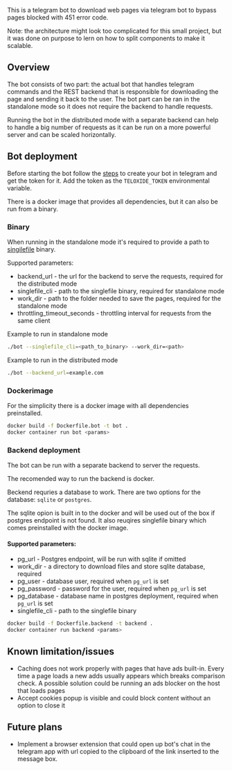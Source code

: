 This is a telegram bot to download web pages via telegram bot to bypass pages blocked with 451 error code.

Note: the architecture might look too complicated for this small project, but it was done on purpose to lern on how to split components to make it scalable. 


## Overview
The bot consists of two part: the actual bot that handles telegram commands and the REST backend that is responsible for downloading the page and sending it back to the user.
The bot part can be ran in the standalone mode so it does not require the backend to handle requests.

Running the bot in the distributed mode with a separate backend can help to handle a big number of requests as it can be run on a more powerful server and can be scaled horizontally.

## Bot deployment

Before starting the bot follow the [steps](https://core.telegram.org/bots/tutorial) to create your bot in telegram and get the token for it.
Add the token as the `TELOXIDE_TOKEN` environmental variable.

There is a docker image that provides all dependencies, but it can also be run from a binary.

### Binary

When running in the standalone mode it's required to provide a path to [singilefile](https://github.com/gildas-lormeau/SingleFile) binary.

Supported parameters:
- backend_url - the url for the backend to serve the requests, required for the distributed mode
- singlefile_cli - path to the singlefile binary, required for standalone mode
- work_dir - path to the folder needed to save the pages, required for the standalone mode
- throttling_timeout_seconds - throttling interval for requests from the same client

Example to run in standalone mode
```bash
./bot --singlefile_cli=<path_to_binary> --work_dir=<path>
```

Example to run in the distributed mode
```bash
./bot --backend_url=example.com
```

### Dockerimage

For the simplicity there is a docker image with all dependencies preinstalled.

```bash
docker build -f Dockerfile.bot -t bot .
docker container run bot <params>
```

### Backend deployment
The bot can be run with a separate backend to server the requests.

The recomended way to run the backend is docker.

Beckend requries a database to work. There are two options for the database: `sqlite` or `postgres`.

The sqlite opion is built in to the docker and will be used out of the box if postgres endpoint is not found.
It also reuqires singlefile binary which comes preinstalled with the docker image.

#### Supported parameters:
- pg_url - Postgres endpoint, will be run with sqlite if omitted 
- work_dir - a directory to download files and store sqlite database, required
- pg_user - database user, required when `pg_url` is set
- pg_password - password for the user, required when `pg_url` is set 
- pg_database - database name in postgres deployment, required when `pg_url` is set
- singlefile_cli - path to the singlefile binary

```bash
docker build -f Dockerfile.backend -t backend .
docker container run backend <params>
```

## Known limitation/issues
- Caching does not work properly with pages that have ads built-in. Every time a page loads a new adds usually appears which breaks comparison check. A possible solution could be running an ads blocker on the host that loads pages
- Accept cookies popup is visible and could block content without an option to close it

## Future plans
- Implement a browser extension that could open up bot's chat in the telegram app with url copied to the clipboard of the link inserted to the message box.
